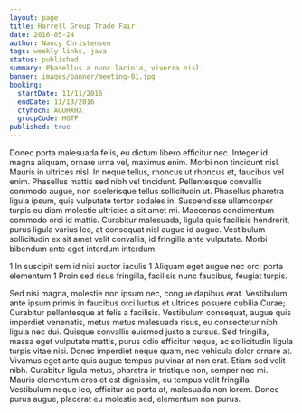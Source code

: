 ```yaml
---
layout: page
title: Harrell Group Trade Fair
date: 2016-05-24
author: Nancy Christensen
tags: weekly links, java
status: published
summary: Phasellus a nunc lacinia, viverra nisl.
banner: images/banner/meeting-01.jpg
booking:
  startDate: 11/11/2016
  endDate: 11/13/2016
  ctyhocn: AGUHXHX
  groupCode: HGTF
published: true
---
```

Donec porta malesuada felis, eu dictum libero efficitur nec. Integer id magna aliquam, ornare urna vel, maximus enim. Morbi non tincidunt nisl. Mauris in ultrices nisl. In neque tellus, rhoncus ut rhoncus et, faucibus vel enim. Phasellus mattis sed nibh vel tincidunt. Pellentesque convallis commodo augue, non scelerisque tellus sollicitudin ut. Phasellus pharetra ligula ipsum, quis vulputate tortor sodales in. Suspendisse ullamcorper turpis eu diam molestie ultricies a sit amet mi. Maecenas condimentum commodo orci id mattis. Curabitur malesuada, ligula quis facilisis hendrerit, purus ligula varius leo, at consequat nisl augue id augue. Vestibulum sollicitudin ex sit amet velit convallis, id fringilla ante vulputate. Morbi bibendum ante eget interdum interdum.

1 In suscipit sem id nisi auctor iaculis
1 Aliquam eget augue nec orci porta elementum
1 Proin sed risus fringilla, facilisis nunc faucibus, feugiat turpis.

Sed nisi magna, molestie non ipsum nec, congue dapibus erat. Vestibulum ante ipsum primis in faucibus orci luctus et ultrices posuere cubilia Curae; Curabitur pellentesque at felis a facilisis. Vestibulum consequat, augue quis imperdiet venenatis, metus metus malesuada risus, eu consectetur nibh ligula nec dui. Quisque convallis euismod justo a cursus. Sed fringilla, massa eget vulputate mattis, purus odio efficitur neque, ac sollicitudin ligula turpis vitae nisi. Donec imperdiet neque quam, nec vehicula dolor ornare at. Vivamus eget ante quis augue tempus pulvinar at non erat. Etiam sed velit nibh. Curabitur ligula metus, pharetra in tristique non, semper nec mi. Mauris elementum eros et est dignissim, eu tempus velit fringilla. Vestibulum neque leo, efficitur ac porta at, malesuada non lorem. Donec purus augue, placerat eu molestie sed, elementum non purus.

